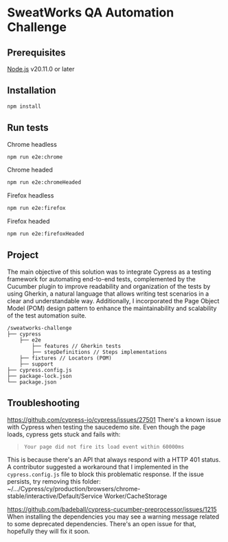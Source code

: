 # SweatWorks QA Automation Challenge
## Prerequisites
[Node.js](https://nodejs.org/) v20.11.0 or later
## Installation

```sh
npm install
```

## Run tests
Chrome headless
```sh
npm run e2e:chrome
```
Chrome headed
```sh
npm run e2e:chromeHeaded
```
Firefox headless
```sh
npm run e2e:firefox
```
Firefox headed
```sh
npm run e2e:firefoxHeaded
```
## Project
The main objective of this solution was to integrate Cypress as a testing framework for automating end-to-end tests, complemented by the Cucumber plugin to improve readability and organization of the tests by using Gherkin, a natural language that allows writing test scenarios in a clear and understandable way. Additionally, I incorporated the Page Object Model (POM) design pattern to enhance the maintainability and scalability of the test automation suite.
```
/sweatworks-challenge
├── cypress
    ├── e2e
        ├── features // Gherkin tests
        ├── stepDefinitions // Steps implementations
    ├── fixtures // Locators (POM)
    ├── support
├── cypress.config.js
├── package-lock.json
└── package.json
```
## Troubleshooting
https://github.com/cypress-io/cypress/issues/27501
There's a known issue with Cypress when testing the saucedemo site.
Even though the page loads, cypress gets stuck and fails with:
> `Your page did not fire its load event within 60000ms`

This is because there's an API that always respond with a HTTP 401 status.
A contributor suggested a workaround that I implemented in the `cypress.config.js` file to block this problematic response.
If the issue persists, try removing this folder:
~/.../Cypress/cy/production/browsers/chrome-stable/interactive/Default/Service Worker/CacheStorage

https://github.com/badeball/cypress-cucumber-preprocessor/issues/1215
When installing the dependencies you may see a warning message related to some deprecated dependencies.
There's an open issue for that, hopefully they will fix it soon.
